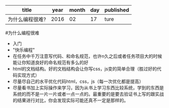 title|year|month|day|published|
|---|---|---|---|---|
|为什么编程很难?|2016|02|17|ture|

#为什么编程很难
- 入门
 - "快乐编程"
 - 在任务中千万注意写代码、和命名规范，也许n久之后或者任务项目大的时候能让你知道良好的命名规范有多么的好
 -	html的文档结构。好的文档结构会让你写css，js变的简单合理（胜过好的代码实现方式）
 -	尽量尽自己的水平优化代码html，css，js（每一次优化都是提高）
 -	尽量看书加上实际操作来学习，因为从书上学习东西比较系统，学到的东西是系统的而不是一片一片或者一点一点的。最重要的是要去验证书上写的跟实战的结果进行对比，你会发现实际可能还真不一定是那样的。
